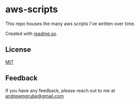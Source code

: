 
# aws-scripts

This repo houses the many aws scripts I've written over time.

Created with [readme.so](https://readme.so).


## License

[MIT](https://choosealicense.com/licenses/mit/)

  
## Feedback

If you have any feedback, please reach out to me at andrewmgrube@gmail.com

  